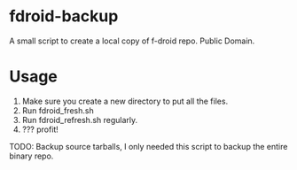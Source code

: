 # fdroid-backup
A small script to create a local copy of f-droid repo. Public Domain.

# Usage
1) Make sure you create a new directory to put all the files. 
2) Run fdroid_fresh.sh 
3) Run fdroid_refresh.sh regularly.
4) ??? profit!

TODO: Backup source tarballs, I only needed this script to backup the entire binary repo. 